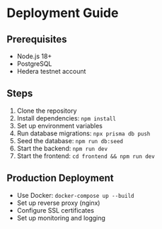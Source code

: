 # Deployment Guide

## Prerequisites
- Node.js 18+
- PostgreSQL
- Hedera testnet account

## Steps
1. Clone the repository
2. Install dependencies: `npm install`
3. Set up environment variables
4. Run database migrations: `npx prisma db push`
5. Seed the database: `npm run db:seed`
6. Start the backend: `npm run dev`
7. Start the frontend: `cd frontend && npm run dev`

## Production Deployment
- Use Docker: `docker-compose up --build`
- Set up reverse proxy (nginx)
- Configure SSL certificates
- Set up monitoring and logging